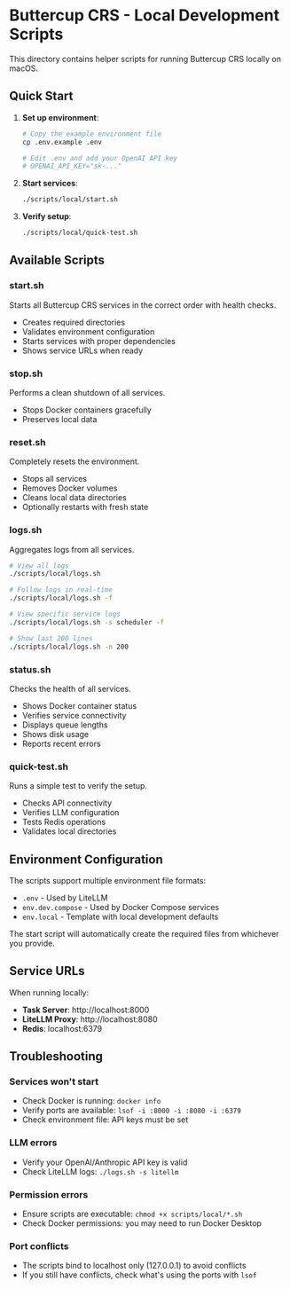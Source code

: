 # Buttercup CRS - Local Development Scripts

This directory contains helper scripts for running Buttercup CRS locally on macOS.

## Quick Start

1. **Set up environment**:
   ```bash
   # Copy the example environment file
   cp .env.example .env
   
   # Edit .env and add your OpenAI API key
   # OPENAI_API_KEY="sk-..."
   ```

2. **Start services**:
   ```bash
   ./scripts/local/start.sh
   ```

3. **Verify setup**:
   ```bash
   ./scripts/local/quick-test.sh
   ```

## Available Scripts

### start.sh
Starts all Buttercup CRS services in the correct order with health checks.
- Creates required directories
- Validates environment configuration
- Starts services with proper dependencies
- Shows service URLs when ready

### stop.sh
Performs a clean shutdown of all services.
- Stops Docker containers gracefully
- Preserves local data

### reset.sh
Completely resets the environment.
- Stops all services
- Removes Docker volumes
- Cleans local data directories
- Optionally restarts with fresh state

### logs.sh
Aggregates logs from all services.
```bash
# View all logs
./scripts/local/logs.sh

# Follow logs in real-time
./scripts/local/logs.sh -f

# View specific service logs
./scripts/local/logs.sh -s scheduler -f

# Show last 200 lines
./scripts/local/logs.sh -n 200
```

### status.sh
Checks the health of all services.
- Shows Docker container status
- Verifies service connectivity
- Displays queue lengths
- Shows disk usage
- Reports recent errors

### quick-test.sh
Runs a simple test to verify the setup.
- Checks API connectivity
- Verifies LLM configuration
- Tests Redis operations
- Validates local directories

## Environment Configuration

The scripts support multiple environment file formats:
- `.env` - Used by LiteLLM
- `env.dev.compose` - Used by Docker Compose services
- `env.local` - Template with local development defaults

The start script will automatically create the required files from whichever you provide.

## Service URLs

When running locally:
- **Task Server**: http://localhost:8000
- **LiteLLM Proxy**: http://localhost:8080
- **Redis**: localhost:6379

## Troubleshooting

### Services won't start
- Check Docker is running: `docker info`
- Verify ports are available: `lsof -i :8000 -i :8080 -i :6379`
- Check environment file: API keys must be set

### LLM errors
- Verify your OpenAI/Anthropic API key is valid
- Check LiteLLM logs: `./logs.sh -s litellm`

### Permission errors
- Ensure scripts are executable: `chmod +x scripts/local/*.sh`
- Check Docker permissions: you may need to run Docker Desktop

### Port conflicts
- The scripts bind to localhost only (127.0.0.1) to avoid conflicts
- If you still have conflicts, check what's using the ports with `lsof`